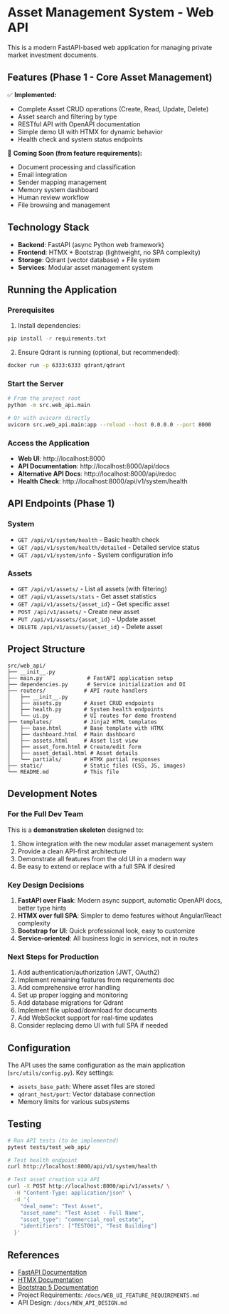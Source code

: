 # Asset Management System - Web API

This is a modern FastAPI-based web application for managing private market investment documents.

## Features (Phase 1 - Core Asset Management)

✅ **Implemented:**
- Complete Asset CRUD operations (Create, Read, Update, Delete)
- Asset search and filtering by type
- RESTful API with OpenAPI documentation
- Simple demo UI with HTMX for dynamic behavior
- Health check and system status endpoints

🚧 **Coming Soon (from feature requirements):**
- Document processing and classification
- Email integration
- Sender mapping management
- Memory system dashboard
- Human review workflow
- File browsing and management

## Technology Stack

- **Backend**: FastAPI (async Python web framework)
- **Frontend**: HTMX + Bootstrap (lightweight, no SPA complexity)
- **Storage**: Qdrant (vector database) + File system
- **Services**: Modular asset management system

## Running the Application

### Prerequisites

1. Install dependencies:
```bash
pip install -r requirements.txt
```

2. Ensure Qdrant is running (optional, but recommended):
```bash
docker run -p 6333:6333 qdrant/qdrant
```

### Start the Server

```bash
# From the project root
python -m src.web_api.main

# Or with uvicorn directly
uvicorn src.web_api.main:app --reload --host 0.0.0.0 --port 8000
```

### Access the Application

- **Web UI**: http://localhost:8000
- **API Documentation**: http://localhost:8000/api/docs
- **Alternative API Docs**: http://localhost:8000/api/redoc
- **Health Check**: http://localhost:8000/api/v1/system/health

## API Endpoints (Phase 1)

### System
- `GET /api/v1/system/health` - Basic health check
- `GET /api/v1/system/health/detailed` - Detailed service status
- `GET /api/v1/system/info` - System configuration info

### Assets
- `GET /api/v1/assets/` - List all assets (with filtering)
- `GET /api/v1/assets/stats` - Get asset statistics
- `GET /api/v1/assets/{asset_id}` - Get specific asset
- `POST /api/v1/assets/` - Create new asset
- `PUT /api/v1/assets/{asset_id}` - Update asset
- `DELETE /api/v1/assets/{asset_id}` - Delete asset

## Project Structure

```
src/web_api/
├── __init__.py
├── main.py              # FastAPI application setup
├── dependencies.py      # Service initialization and DI
├── routers/            # API route handlers
│   ├── __init__.py
│   ├── assets.py       # Asset CRUD endpoints
│   ├── health.py       # System health endpoints
│   └── ui.py           # UI routes for demo frontend
├── templates/          # Jinja2 HTML templates
│   ├── base.html       # Base template with HTMX
│   ├── dashboard.html  # Main dashboard
│   ├── assets.html     # Asset list view
│   ├── asset_form.html # Create/edit form
│   ├── asset_detail.html # Asset details
│   └── partials/       # HTMX partial responses
├── static/             # Static files (CSS, JS, images)
└── README.md           # This file
```

## Development Notes

### For the Full Dev Team

This is a **demonstration skeleton** designed to:
1. Show integration with the new modular asset management system
2. Provide a clean API-first architecture
3. Demonstrate all features from the old UI in a modern way
4. Be easy to extend or replace with a full SPA if desired

### Key Design Decisions

1. **FastAPI over Flask**: Modern async support, automatic OpenAPI docs, better type hints
2. **HTMX over full SPA**: Simpler to demo features without Angular/React complexity
3. **Bootstrap for UI**: Quick professional look, easy to customize
4. **Service-oriented**: All business logic in services, not in routes

### Next Steps for Production

1. Add authentication/authorization (JWT, OAuth2)
2. Implement remaining features from requirements doc
3. Add comprehensive error handling
4. Set up proper logging and monitoring
5. Add database migrations for Qdrant
6. Implement file upload/download for documents
7. Add WebSocket support for real-time updates
8. Consider replacing demo UI with full SPA if needed

## Configuration

The API uses the same configuration as the main application (`src/utils/config.py`). Key settings:

- `assets_base_path`: Where asset files are stored
- `qdrant_host/port`: Vector database connection
- Memory limits for various subsystems

## Testing

```bash
# Run API tests (to be implemented)
pytest tests/test_web_api/

# Test health endpoint
curl http://localhost:8000/api/v1/system/health

# Test asset creation via API
curl -X POST http://localhost:8000/api/v1/assets/ \
  -H "Content-Type: application/json" \
  -d '{
    "deal_name": "Test Asset",
    "asset_name": "Test Asset - Full Name",
    "asset_type": "commercial_real_estate",
    "identifiers": ["TEST001", "Test Building"]
  }'
```

## References

- [FastAPI Documentation](https://fastapi.tiangolo.com/)
- [HTMX Documentation](https://htmx.org/)
- [Bootstrap 5 Documentation](https://getbootstrap.com/)
- Project Requirements: `/docs/WEB_UI_FEATURE_REQUIREMENTS.md`
- API Design: `/docs/NEW_API_DESIGN.md`
